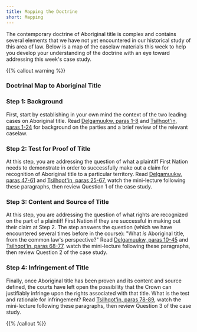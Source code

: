 ```yaml
---
title: Mapping the Doctrine
short: Mapping
---
```




The contemporary doctrine of Aboriginal title is complex and contains several elements that we have not yet encountered in our historical study of this area of law. Below is a map of the caselaw materials this week to help you develop your understanding of the doctrine with an eye toward addressing this week's case study.

{{% callout warning %}} 

### Doctrinal Map to Aboriginal Title

### Step 1: Background

First, start by establishing in your own mind the context of the two leading cases on Aboriginal title. Read [Delgamuukw, paras 1-8](#Delgamuukw) and [Tsilhqot'in, paras 1-24](#Tsilhqot'in) for background on the parties and a brief review of the relevant caselaw. 

### Step 2: Test for Proof of Title

At this step, you are addressing the question of what a plaintiff First Nation needs to demonstrate in order to successfully make out a claim for recognition of Aboriginal title to a particular territory. Read [Delgamuukw, paras 47-61](#delg-proof) and [Tsilhqot'in, paras 25-67](#tsil-proof), watch the mini-lecture following these paragraphs, then review Question 1 of the case study. 

### Step 3: Content and Source of Title

At this step, you are addressing the question of what rights are recognized on the part of a plaintiff First Nation if they are successful in making out their claim at Step 2. The step answers the question (which we have encountered several times before in the course): "What *is* Aboriginal title, from the common law's perspective?" Read [Delgamuukw, paras 10-45](#delg-content) and [Tsilhqot'in, paras 68-77](#tsil-content), watch the mini-lecture following these paragraphs, then review Question 2 of the case study.

### Step 4: Infringement of Title

Finally, once Aboriginal title has been proven and its content and source defined, the courts have left open the possibility that the Crown can justifiably infringe upon the rights associated with that title. What is the test and rationale for infringement? Read [Tsilhqot'in, paras 78-89](#tsil-infringe), watch the mini-lecture following these paragraphs, then review Question 3 of the case study. 


{{% /callout %}}

